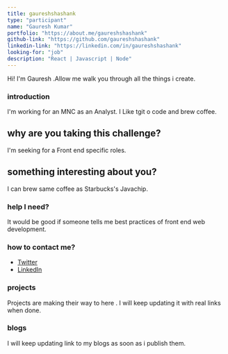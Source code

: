 ```yaml
---
title: gaureshshashank
type: "participant"
name: "Gauresh Kumar"
portfolio: "https://about.me/gaureshshashank"
github-link: "https://github.com/gaureshshashank"
linkedin-link: "https://linkedin.com/in/gaureshshashank"
looking-for: "job"
description: "React | Javascript | Node"
---
```


Hi! I'm Gauresh .Allow me walk you through all the things i create.

### introduction

I'm working for an MNC as an Analyst. I Like tgit o code and brew coffee.

## why are you taking this challenge?

I'm seeking for a Front end specific roles.

## something interesting about you?

I can brew same coffee as Starbucks's Javachip.

### help I need?

It would be good if someone tells me best practices of front end web development.

### how to contact me?

- [Twitter](https://twitter.com/Gaureshashank)
- [LinkedIn](https://in.linkedin.com/Gaureshshashank)

### projects

Projects are making their way to here . I will keep updating it with real links when done.


### blogs

I will keep updating link to my blogs as soon as i publish them.
